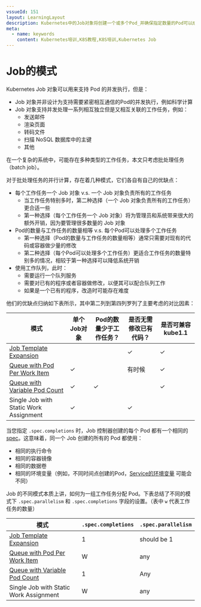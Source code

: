 ```yaml
---
vssueId: 151
layout: LearningLayout
description: Kubernetes中的Job对象将创建一个或多个Pod_并确保指定数量的Pod可以成功执行到进程正常结束_本文描述Job相关的设计模式
meta:
  - name: keywords
    content: Kubernetes培训,K8S教程,K8S培训,Kubernetes Job
---
```


# Job的模式

<AdSenseTitle>

</AdSenseTitle>

Kubernetes Job 对象可以用来支持 Pod 的并发执行，但是：
* Job 对象并非设计为支持需要紧密相互通信的Pod的并发执行，例如科学计算
* Job 对象支持并发处理一系列相互独立但是又相互关联的工作任务，例如：
  * 发送邮件
  * 渲染页面
  * 转码文件
  * 扫描 NoSQL 数据库中的主键
  * 其他

在一个复杂的系统中，可能存在多种类型的工作任务，本文只考虑批处理任务（batch job）。

对于批处理任务的并行计算，存在着几种模式，它们各自有自己的优缺点：
* 每个工作任务一个 Job 对象 v.s. 一个 Job 对象负责所有的工作任务
  * 当工作任务特别多时，第二种选择（一个 Job 对象负责所有的工作任务）更合适一些
  * 第一种选择（每个工作任务一个 Job 对象）将为管理员和系统带来很大的额外开销，因为要管理很多数量的 Job 对象
* Pod的数量与工作任务的数量相等 v.s. 每个Pod可以处理多个工作任务
  * 第一种选择（Pod的数量与工作任务的数量相等）通常只需要对现有的代码或容器做少量的修改
  * 第二种选择（每个Pod可以处理多个工作任务）更适合工作任务的数量特别多的情况，相较于第一种选择可以降低系统开销
* 使用工作队列，此时：
  * 需要运行一个队列服务
  * 需要对已有的程序或者容器做修改，以便其可以配合队列工作
  * 如果是一个已有的程序，改造时可能存在难度

他们的优缺点归纳如下表所示，其中第二列到第四列罗列了主要考虑的对比因素：

| 模式                                                         | 单个Job对象 | Pod的数量少于工作任务？ | 是否无需修改已有代码？ | 是否可兼容kube1.1 |
| ------------------------------------------------------------ | ----------- | ----------------------- | ------------------ | ----------------- |
| [Job Template Expansion](https://kubernetes.io/docs/tasks/job/parallel-processing-expansion/) |             |                         | ✓                  | ✓                 |
| [Queue with Pod Per Work Item](https://kubernetes.io/docs/tasks/job/coarse-parallel-processing-work-queue/) | ✓           |                         | 有时候             | ✓                 |
| [Queue with Variable Pod Count](https://kubernetes.io/docs/tasks/job/fine-parallel-processing-work-queue/) | ✓           | ✓                       |                    | ✓                 |
| Single Job with Static Work Assignment                       | ✓           |                         | ✓                  |                   |

当您指定 `.spec.completions` 时，Job 控制器创建的每个 Pod 都有一个相同的 [spec]()。这意味着，同一个 Job 创建的所有的 Pod 都使用：
* 相同的执行命令
* 相同的容器镜像
* 相同的数据卷
* 相同的环境变量（例如，不同时间点创建的Pod，[Service的环境变量](/learning/k8s-intermediate/service/service-details.html#环境变量) 可能会不同）

Job 的不同模式本质上讲，如何为一组工作任务分配 Pod。下表总结了不同的模式下 `.spec.parallelism` 和 `.spec.completions` 字段的设置。（表中 `w` 代表工作任务的数量）

| 模式                                                         | `.spec.completions` | `.spec.parallelism` |
| ------------------------------------------------------------ | ------------------- | ------------------- |
| [Job Template Expansion](https://kubernetes.io/docs/tasks/job/parallel-processing-expansion/) | 1                   | should be 1         |
| [Queue with Pod Per Work Item](https://kubernetes.io/docs/tasks/job/coarse-parallel-processing-work-queue/) | W                   | any                 |
| [Queue with Variable Pod Count](https://kubernetes.io/docs/tasks/job/fine-parallel-processing-work-queue/) | 1                   | Any                 |
| Single Job with Static Work Assignment                       | W                   | any                 |
